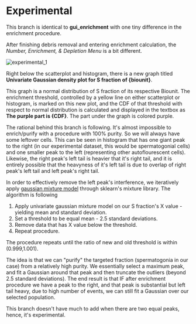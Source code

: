 # Experimental

This branch is identical to **gui_enrichment** with one tiny difference in the enrichment procedure.

After finishing debris removal and entering enrichment calculation, the *Number, Enrichment, & Depletion Menu* is a bit different.

![experimental_1](https://user-images.githubusercontent.com/84333373/133120401-019d49d3-6d3f-4a8d-9aa5-975868f7d876.PNG)

Right below the scatterplot and histogram, there is a new graph titled **Univariate Gaussian density plot for S fraction of {biounit}**.

This graph is a normal distribution of S fraction of its respective Biounit. The enrichment threshold, controlled by a yellow line on either scatterplot or histogram, is marked on this new plot, and the CDF of that threshold with respect to normal distribution is calculated and displayed in the textbox as **The purple part is {CDF}**. The part under the graph is colored purple.

The rational behind this branch is following. It's almost impossible to enrich/purify with a procedure with 100% purity. So we will always have some leftover cells. This can be seen in histogram that has one giant peak to the right (in our experimental dataset, this would be spermatogonial cells) and one smaller peak to the left (representing other autoflourescent cells). Likewise, the right peak's left tail is heavier that it's right tail, and it is entirely possible that the heavyness of it's left tail is due to overlap of right peak's left tail and left peak's right tail.

In order to effectively remove the left peak's interference, we iteratively apply [gaussian mixture model](https://en.wikipedia.org/wiki/Mixture_model) through sklearn's mixture library. The algorithm is following

1. Apply univariate gaussian mixture model on our S fraction's X value - yielding mean and standard deviation.
2. Set a threshold to be equal mean - 2.5 standard deviations. 
3. Remove data that has X value below the threshold.
4. Repeat procedure.

The procedure repeats until the ratio of new and old threshold is within (0.999,1.001).

The idea is that we can "purify" the targeted fraction (spermatogonia in our case) from a relatively high purity. We essentially select a maximum peak, and fit a Gaussian around that peak and then truncate the outliers (beyond 2.5 standard deviations). The end result is that IF after enrichment procedure we have a peak to the right, and that peak is substantial but left tail heavy, due to high number of events, we can still fit a Gaussian over our selected population.

This branch doesn't have much to add when there are two equal peaks, hence, it's experimental.



